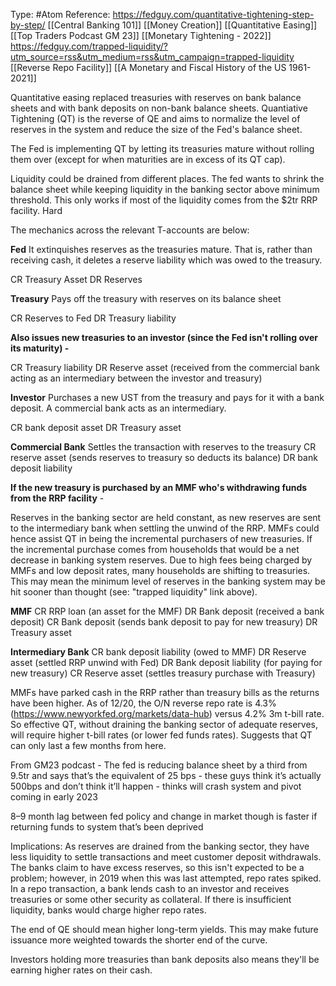 Type: #Atom 
Reference: https://fedguy.com/quantitative-tightening-step-by-step/
[[Central Banking 101]]  [[Money Creation]] [[Quantitative Easing]]
[[Top Traders Podcast GM 23]] [[Monetary Tightening - 2022]]
https://fedguy.com/trapped-liquidity/?utm_source=rss&utm_medium=rss&utm_campaign=trapped-liquidity
[[Reverse Repo Facility]]
[[A Monetary and Fiscal History of the US 1961-2021]]


Quantitative easing replaced treasuries with reserves on bank balance sheets and with bank deposits on non-bank balance sheets. Quantiative Tightening (QT) is the reverse of QE and aims to normalize the level of reserves in the system and reduce the size of the Fed's balance sheet. 

The Fed is implementing QT by letting its treasuries mature without rolling them over (except for when maturities are in excess of its QT cap). 

Liquidity could be drained from different places. The fed wants to shrink the balance sheet while  keeping liquidity in the banking sector above minimum threshold. This only works if most of the liquidity comes from the $2tr RRP facility. Hard


The mechanics across the relevant T-accounts are below:

**Fed**
It extinquishes reserves as the treasuries mature.
That is, rather than receiving cash, it deletes a reserve liability which was owed to the treasury. 

CR Treasury Asset
DR  Reserves

**Treasury**
Pays off the treasury with reserves on its balance sheet

CR Reserves to Fed
DR Treasury liability 

**Also issues new treasuries to an investor (since the Fed isn't rolling over its maturity) -** 

CR Treasury liability
DR Reserve asset (received from the commercial bank acting as an intermediary between the investor and treasury)

**Investor**
Purchases a new UST from the treasury and pays for it with a bank deposit. A commercial bank acts as an intermediary.

CR bank deposit asset
DR Treasury asset

**Commercial Bank**
Settles the transaction with reserves to the treasury
CR reserve asset (sends reserves to treasury so deducts its balance)
DR bank deposit liability 

**If the new treasury is purchased by an MMF who's withdrawing funds from the RRP facility** - 

Reserves in the banking sector are held constant, as new reserves are sent to the intermediary bank when settling the unwind of the RRP. MMFs could hence assist QT in being the incremental purchasers of new treasuries. If the incremental purchase comes from households that would be a net decrease in banking system reserves. Due to high fees being charged by MMFs and low deposit rates, many households are shifting to treasuries. This may mean the minimum level of reserves in the banking system may be hit sooner than thought (see: "trapped liquidity" link above).

**MMF**
CR RRP loan (an asset for the MMF)
DR Bank deposit (received a bank deposit)
CR Bank deposit (sends bank deposit to pay for new treasury)
DR Treasury asset

**Intermediary Bank**
CR bank deposit liability (owed to MMF)
DR Reserve asset (settled RRP unwind with Fed)
DR Bank deposit liability (for paying for new treasury)
CR Reserve asset (settles treasury purchase with Treasury)

MMFs have parked cash in the RRP rather than treasury bills as the returns have been higher. As of 12/20, the O/N reverse repo rate is 4.3% (https://www.newyorkfed.org/markets/data-hub) versus 4.2% 3m t-bill rate. So effective QT, without draining the banking sector of adequate reserves, will require higher t-bill rates (or lower fed funds rates). Suggests that QT can only last a few months from here.




From GM23 podcast - 
The fed is reducing balance sheet by a third from 9.5tr and says that’s the equivalent of 25 bps - these guys think it’s actually 500bps and don’t think it’ll happen - thinks will crash system and pivot coming in early 2023

8–9 month lag between fed policy and change in market though is faster if returning funds to system that’s been deprived


Implications:
As reserves are drained from the banking sector, they have less liquidity to settle transactions and meet customer deposit withdrawals. The banks claim to have excess reserves, so this isn't expected to be a problem; however, in 2019 when this was last attempted, repo rates spiked. 
In a repo transaction, a bank lends cash to an investor and receives treasuries or some other security as collateral. If there is insufficient liquidity, banks would charge higher repo rates. 

The end of QE should mean higher long-term yields. This may make future issuance more weighted towards the shorter end of the curve. 

Investors holding more treasuries than bank deposits also means they'll be earning higher rates on their cash. 
